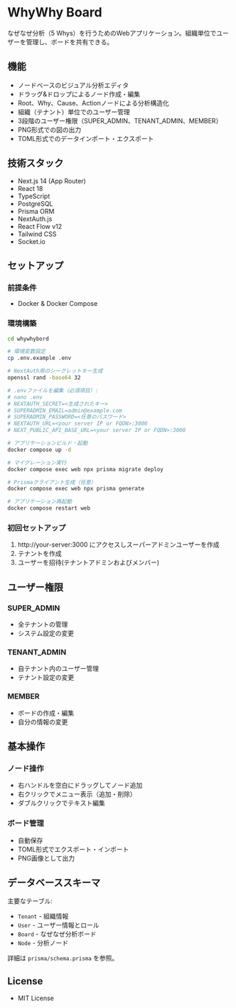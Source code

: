 # WhyWhy Board

なぜなぜ分析（5 Whys）を行うためのWebアプリケーション。組織単位でユーザーを管理し、ボードを共有できる。

## 機能

- ノードベースのビジュアル分析エディタ
- ドラッグ&ドロップによるノード作成・編集
- Root、Why、Cause、Actionノードによる分析構造化
- 組織（テナント）単位でのユーザー管理
- 3段階のユーザー権限（SUPER_ADMIN、TENANT_ADMIN、MEMBER）
- PNG形式での図の出力
- TOML形式でのデータインポート・エクスポート

## 技術スタック

- Next.js 14 (App Router)
- React 18
- TypeScript
- PostgreSQL
- Prisma ORM
- NextAuth.js
- React Flow v12
- Tailwind CSS
- Socket.io

## セットアップ

### 前提条件
- Docker & Docker Compose

### 環境構築
```bash
cd whywhybord

# 環境変数設定
cp .env.example .env

# NextAuth用のシークレットキー生成
openssl rand -base64 32

# .envファイルを編集（必須項目）:
# nano .env
# NEXTAUTH_SECRET=<生成されたキー>
# SUPERADMIN_EMAIL=admin@example.com
# SUPERADMIN_PASSWORD=<任意のパスワード>
# NEXTAUTH_URL=<your server IP or FQDN>:3000
# NEXT_PUBLIC_API_BASE_URL=<your server IP or FQDN>:3000

# アプリケーションビルド・起動
docker compose up -d

# マイグレーション実行
docker compose exec web npx prisma migrate deploy

# Prismaクライアント生成（任意）
docker compose exec web npx prisma generate

# アプリケーション再起動
docker compose restart web
```

### 初回セットアップ
1. http://your-server:3000 にアクセスしスーパーアドミンユーザーを作成
2. テナントを作成
3. ユーザーを招待(テナントアドミンおよびメンバー)

## ユーザー権限

### SUPER_ADMIN
- 全テナントの管理
- システム設定の変更

### TENANT_ADMIN
- 自テナント内のユーザー管理
- テナント設定の変更

### MEMBER
- ボードの作成・編集
- 自分の情報の変更

## 基本操作

### ノード操作
- 右ハンドルを空白にドラッグしてノード追加
- 右クリックでメニュー表示（追加・削除）
- ダブルクリックでテキスト編集

### ボード管理
- 自動保存
- TOML形式でエクスポート・インポート
- PNG画像として出力

## データベーススキーマ

主要なテーブル:
- `Tenant` - 組織情報
- `User` - ユーザー情報とロール
- `Board` - なぜなぜ分析ボード
- `Node` - 分析ノード

詳細は `prisma/schema.prisma` を参照。

## License
- MIT License
